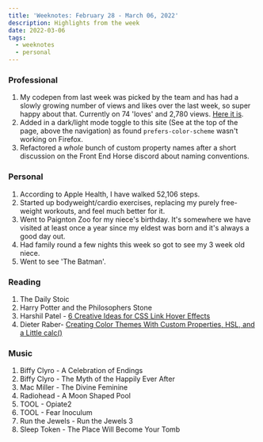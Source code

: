 ```yaml
---
title: 'Weeknotes: February 28 - March 06, 2022'
description: Highlights from the week
date: 2022-03-06
tags:
  - weeknotes
  - personal
---
```


### Professional

1. My codepen from last week was picked by the team and has had a slowly growing number of views and likes over the last week, so super happy about that. Currently on 74 'loves' and 2,780 views. [Here it is](https://codepen.io/dominickjay217/pen/BamOBRZ).
1. Added in a dark/light mode toggle to this site (See at the top of the page, above the navigation) as found `prefers-color-scheme` wasn't working on Firefox.
1. Refactored a *whole* bunch of custom property names after a short discussion on the Front End Horse discord about naming conventions.

### Personal

1. According to Apple Health, I have walked 52,106 steps.
1. Started up bodyweight/cardio exercises, replacing my purely free-weight workouts, and feel much better for it.
1. Went to Paignton Zoo for my niece's birthday. It's somewhere we have visited at least once a year since my eldest was born and it's always a good day out.
1. Had family round a few nights this week so got to see my 3 week old niece.
1. Went to see 'The Batman'.

### Reading

1. The Daily Stoic
1. Harry Potter and the Philosophers Stone
1. Harshil Patel - [6 Creative Ideas for CSS Link Hover Effects](https://css-tricks.com/css-link-hover-effects/?utm_source=swlinks-tw)
1. Dieter Raber- [Creating Color Themes With Custom Properties, HSL, and a Little calc() ](https://css-tricks.com/creating-color-themes-with-custom-properties-hsl-and-a-little-calc/)

### Music

1. Biffy Clyro - A Celebration of Endings
1. Biffy Clyro - The Myth of the Happily Ever After
1. Mac Miller - The Divine Feminine
1. Radiohead - A Moon Shaped Pool
1. TOOL - Opiate2
1. TOOL - Fear Inoculum
1. Run the Jewels - Run the Jewels 3
1. Sleep Token - The Place Will Become Your Tomb
